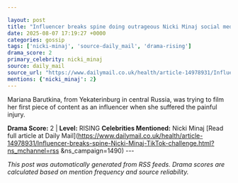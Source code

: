 ```yaml
---

layout: post
title: "Influencer breaks spine doing outrageous Nicki Minaj social media challenge"
date: 2025-08-07 17:19:27 +0000
categories: gossip
tags: ['nicki-minaj', 'source-daily_mail', 'drama-rising']
drama_score: 2
primary_celebrity: nicki_minaj
source: daily_mail
source_url: "https://www.dailymail.co.uk/health/article-14978931/Influencer-breaks-spine-Nicki-Minaj-TikTok-challenge.html?ns_mchannel=rss&1490&campaign=1490"
mentions: {'nicki_minaj': 2}
---
```


Mariana Barutkina, from Yekaterinburg in central Russia, was trying to film her first piece of content as an influencer when she suffered the painful injury.

**Drama Score:** 2 | **Level:** RISING **Celebrities Mentioned:** Nicki Minaj [Read full article at Daily Mail](https://www.dailymail.co.uk/health/article-14978931/Influencer-breaks-spine-Nicki-Minaj-TikTok-challenge.html?ns_mchannel=rss &ns_campaign=1490) --- 

*This post was automatically generated from RSS feeds. Drama scores are calculated based on mention frequency and source reliability.*